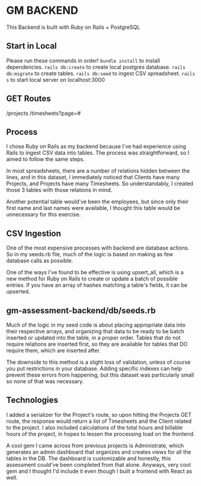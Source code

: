 # GM BACKEND
This Backend is built with Ruby on Rails + PostgreSQL

## Start in Local
Please run these commands in order!
`bundle install` to install dependencies.
`rails db:create` to create local postgres database.
`rails db:migrate` to create tables.
`rails db:seed` to ingest CSV spreadsheet.
`rails s` to start local server on localhost:3000

## GET Routes
/projects
/timesheets?page=#

## Process
I chose Ruby on Rails as my backend because I've had experience using Rails to ingest CSV data into tables. The process was straightforward, so I aimed to follow the same steps.

In most spreadsheets, there are a number of relations hidden between the lines, and in this dataset, I immediately noticed that Clients have many Projects, and Projects have many Timesheets. So understandably, I created those 3 tables with those relations in mind.

Another potential table would've been the employees, but since only their first name and last names were available, I thought this table would be unnecessary for this exercise.

## CSV Ingestion
One of the most expensive processes with backend are database actions. So in my seeds.rb file, much of the logic is based on making as few database calls as possible.

One of the ways I've found to be effective is using upsert_all, which is a new method for Ruby on Rails to create or update a batch of possible entries. If you have an array of hashes matching a table's fields, it can be upserted. 

## gm-assessment-backend/db/seeds.rb
Much of the logic in my seed code is about placing appropriate data into their respective arrays, and organizing that data to be ready to be batch inserted or updated into the table, in a proper order. Tables that do not require relations are inserted first, so they are available for tables that DO require them, which are inserted after.

The downside to this method is a slight loss of validation, unless of course you put restrictions in your database. Adding specific indexes can help prevent these errors from happening, but this dataset was particularly small so none of that was necessary.

## Technologies
I added a serializer for the Project's route, so upon hitting the Projects GET route, the response would return a list of Timesheets and the Client related to the project. I also included calculations of the total hours and billable hours of the project, in hopes to lessen the processing load on the frontend.

A cool gem I came across from previous projects is Administrate, which generates an admin dashboard that organizes and creates views for all the tables in the DB. The dashboard is customizable and honestly, this assessment could've been completed from that alone. Anyways, very cool gem and I thought I'd include it even though I built a frontend with React as well.
